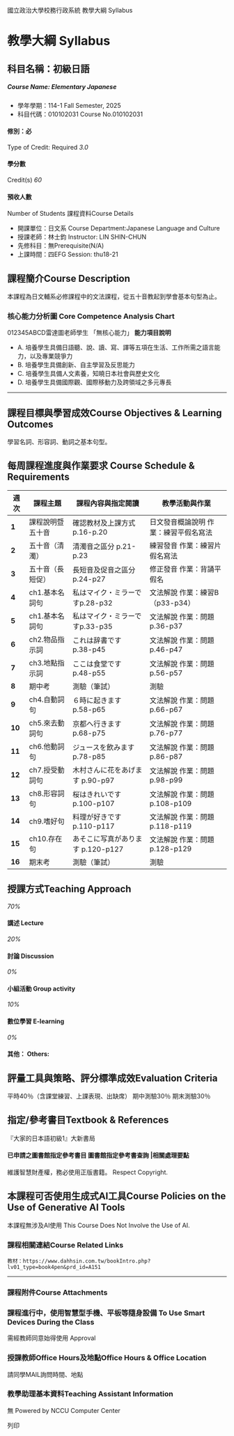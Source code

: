 國立政治大學校務行政系統 教學大綱 Syllabus
# 教學大綱 Syllabus
##  科目名稱：初級日語 
#####  Course Name: Elementary Japanese
  * 學年學期：114-1 Fall Semester, 2025 
  * 科目代碼：010102031 Course No.010102031


#### 修別：必
Type of Credit: Required 
_3.0_
#### 學分數
Credit(s)
_60_
#### 預收人數
Number of Students
課程資料Course Details
  * 開課單位：日文系 Course Department:Japanese Language and Culture 
  * 授課老師：林士鈞 Instructor: LIN SHIN-CHUN 
  * 先修科目：無Prerequisite(N/A)
  * 上課時間：四EFG Session: thu18-21


##  課程簡介Course Description
本課程為日文輔系必修課程中的文法課程，從五十音教起到學會基本句型為止。
###  核心能力分析圖 Core Competence Analysis Chart
012345ABCD雷達圖老師學生
「無核心能力」 
**能力項目說明**
  * A. 培養學生具備日語聽、說、讀、寫、譯等五項在生活、工作所需之語言能力，以及專業競爭力
  * B. 培養學生具備創新、自主學習及反思能力
  * C. 培養學生具備人文素養，知曉日本社會與歷史文化
  * D. 培養學生具備國際觀、國際移動力及跨領域之多元專長


* * *
##  課程目標與學習成效Course Objectives & Learning Outcomes 
學習名詞、形容詞、動詞之基本句型。
##  每周課程進度與作業要求 Course Schedule & Requirements
**週次** |  **課程主題** |  **課程內容與指定閱讀** |  **教學活動與作業**  
---|---|---|---  
**1** |  課程說明暨五十音 |  確認教材及上課方式 p.16-p.20 |  日文發音概論說明 作業：練習平假名寫法  
**2** |  五十音（清濁） |  清濁音之區分 p.21-p.23 |  練習發音 作業：練習片假名寫法  
**3** |  五十音（長短促） |  長短音及促音之區分p.24-p27 |  修正發音 作業：背誦平假名  
**4** |  ch1.基本名詞句 |  私はマイク・ミラーですp.28-p32 |  文法解說 作業：練習B（p33-p34）  
**5** |  ch1.基本名詞句 |  私はマイク・ミラーですp.33-p35 |  文法解說 作業：問題p.36-p37  
**6** |  ch2.物品指示詞 |  これは辞書です p.38-p45 |  文法解說 作業：問題p.46-p47  
**7** |  ch3.地點指示詞 |  ここは食堂です p.48-p55 |  文法解說 作業：問題p.56-p57  
**8** |  期中考 |  測驗（筆試） |  測驗  
**9** |  ch4.自動詞句 |  ６時に起きます p.58-p65 |  文法解說 作業：問題p.66-p67  
**10** |  ch5.來去動詞句 |  京都へ行きます p.68-p75 |  文法解說 作業：問題p.76-p77  
**11** |  ch6.他動詞句 |  ジュースを飲みます p.78-p85 |  文法解說 作業：問題p.86-p87  
**12** |  ch7.授受動詞句 |  木村さんに花をあげます p.90-p97 |  文法解說 作業：問題p.98-p99  
**13** |  ch8.形容詞句 |  桜はきれいです p.100-p107 |  文法解說 作業：問題p.108-p109  
**14** |  ch9.嗜好句 |  料理が好きです p.110-p117 |  文法解說 作業：問題p.118-p119  
**15** |  ch10.存在句 |  あそこに写真があります p.120-p127 |  文法解說 作業：問題p.128-p129  
**16** |  期末考 |  測驗（筆試） |  測驗  
##  授課方式Teaching Approach
_70%_
####  講述 Lecture
_20%_
####  討論 Discussion
_0%_
####  小組活動 Group activity
_10%_
####  數位學習 E-learning
_0%_
####  其他： Others:
##  評量工具與策略、評分標準成效Evaluation Criteria
平時40％（含課堂練習、上課表現、出缺席）
期中測驗30％
期末測驗30％
##  指定/參考書目Textbook & References
『大家的日本語初級1』大新書局
####  已申請之圖書館指定參考書目  圖書館指定參考書查詢 |相關處理要點
維護智慧財產權，務必使用正版書籍。 Respect Copyright.
##  本課程可否使用生成式AI工具Course Policies on the Use of Generative AI Tools
本課程無涉及AI使用 This Course Does Not Involve the Use of AI.
###  課程相關連結Course Related Links
```
教材：https://www.dahhsin.com.tw/bookIntro.php?lv01_type=book4pen&prd_id=A151

```

* * *
###  課程附件Course Attachments
###  課程進行中，使用智慧型手機、平板等隨身設備 To Use Smart Devices During the Class
需經教師同意始得使用  Approval
###  授課教師Office Hours及地點Office Hours & Office Location
請同學MAIL詢問時間、地點
###  教學助理基本資料Teaching Assistant Information
無
Powered by NCCU Computer Center
  
列印
